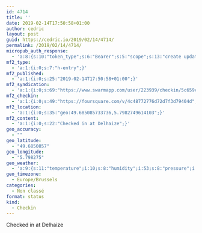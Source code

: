 ```yaml
---
id: 4714
title: ''
date: 2019-02-14T17:50:58+01:00
author: cedric
layout: post
guid: https://cedric.io/2019/02/14/4714/
permalink: /2019/02/14/4714/
micropub_auth_response:
  - 'a:8:{s:10:"token_type";s:6:"Bearer";s:5:"scope";s:13:"create update";s:2:"me";s:18:"https://cedric.io/";s:9:"issued_by";s:45:"https://cedric.io/wp-json/indieauth/1.0/token";s:9:"client_id";s:27:"https://ownyourswarm.p3k.io";s:9:"issued_at";i:1542614471;s:4:"user";i:1;s:13:"last_accessed";i:1550163075;}'
mf2_type:
  - 'a:1:{i:0;s:7:"h-entry";}'
mf2_published:
  - 'a:1:{i:0;s:25:"2019-02-14T17:50:58+01:00";}'
mf2_syndication:
  - 'a:1:{i:0;s:69:"https://www.swarmapp.com/user/223939/checkin/5c659c728496ca002c43e057";}'
mf2_checkin:
  - 'a:1:{i:0;s:49:"https://foursquare.com/v/4c48772776d72d7f3d79404d";}'
mf2_location:
  - 'a:1:{i:0;s:35:"geo:49.685085733736,5.7982749614103";}'
mf2_content:
  - 'a:1:{i:0;s:22:"Checked in at Delhaize";}'
geo_accuracy:
  - ""
geo_latitude:
  - "49.6850857"
geo_longitude:
  - "5.798275"
geo_weather:
  - 'a:9:{s:11:"temperature";i:10;s:8:"humidity";i:53;s:8:"pressure";i:1033;s:4:"wind";a:2:{s:5:"speed";d:1.5;s:6:"degree";i:90;}s:7:"summary";s:9:"clear sky";s:4:"icon";s:12:"wi-day-sunny";s:10:"visibility";i:10000;s:7:"sunrise";s:25:"2019-02-14T07:48:38+01:00";s:6:"sunset";s:25:"2019-02-14T17:53:17+01:00";}'
geo_timezone:
  - Europe/Brussels
categories:
  - Non classé
format: status
kind:
  - Checkin
---
```

Checked in at Delhaize